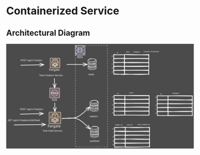 # Containerized Service

##  Architectural Diagram

![Architecture Diagram](docs/task-monkey.excalidraw.svg)